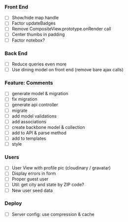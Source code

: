 ### Front End
- [ ] Show/hide map handle
- [ ] Factor updateBadges
- [ ] Remove CompositeView.prototype.onRender call
- [ ] Center thumbs in padding
- [ ] Factor notebox?

### Back End
- [ ] Reduce queries even more
- [ ] Use dining model on front end (remove bare ajax calls)

### Feature: Comments
- [ ] generate model & migration
- [ ] fix migration
- [ ] generate api controller
- [ ] migrate
- [ ] add model validations
- [ ] add associations
- [ ] create backbone model & collection
- [ ] add to API & parse method
- [ ] add to templates
- [ ] style

### Users
- [ ] User View with profile pic (cloudinary / gravatar)
- [ ] Display errors in form
- [ ] Proper guest user
- [ ] Util: get city and state by ZIP code?
- [ ] New user seed data

### Deploy
- [ ] Server config: use compression & cache
